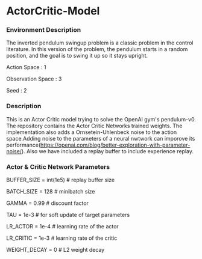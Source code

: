 # ActorCritic-Model

### Environment Description
The inverted pendulum swingup problem is a classic problem in the control literature. In this version of the problem, the pendulum starts in a random position, and the goal is to swing it up so it stays upright.

Action Space : 1

Observation Space : 3

Seed : 2

### Description
This is an Actor Critic model trying to solve the OpenAI gym's pendulum-v0. The repository contains the Actor Critic Networks trained weights. The implementation also adds a Ornsetein-Uhlenbeck noise to the action space.Adding noise to the parameters of a neural nwtwork can imporove its performance(https://openai.com/blog/better-exploration-with-parameter-noise/). Also we have included a replay buffer to include experience replay.

### Actor & Critic Network Parameters
BUFFER_SIZE = int(1e5)  # replay buffer size

BATCH_SIZE = 128        # minibatch size

GAMMA = 0.99            # discount factor

TAU = 1e-3              # for soft update of target parameters

LR_ACTOR = 1e-4         # learning rate of the actor 

LR_CRITIC = 1e-3        # learning rate of the critic

WEIGHT_DECAY = 0        # L2 weight decay





